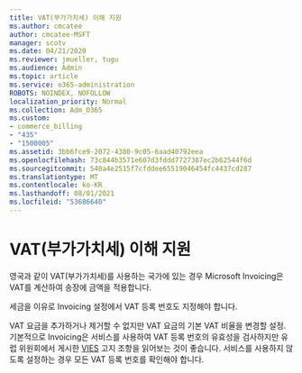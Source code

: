 ```yaml
---
title: VAT(부가가치세) 이해 지원
ms.author: cmcatee
author: cmcatee-MSFT
manager: scotv
ms.date: 04/21/2020
ms.reviewer: jmueller, tugu
ms.audience: Admin
ms.topic: article
ms.service: o365-administration
ROBOTS: NOINDEX, NOFOLLOW
localization_priority: Normal
ms.collection: Adm_O365
ms.custom:
- commerce_billing
- "435"
- "1500005"
ms.assetid: 3bb6fce9-2072-4380-9c05-6aad40792eea
ms.openlocfilehash: 73c844b3571e607d3fddd7727387ec2b62544f6d
ms.sourcegitcommit: 540a4e2515f7cfddee65519046454fc4437cd287
ms.translationtype: MT
ms.contentlocale: ko-KR
ms.lasthandoff: 08/01/2021
ms.locfileid: "53686640"
---
```

# <a name="help-understanding-value-added-tax-vat"></a>VAT(부가가치세) 이해 지원

영국과 같이 VAT(부가가치세)를 사용하는 국가에 있는 경우 Microsoft Invoicing은 VAT를 계산하여 송장에 금액을 적용합니다.
  
세금을 이유로 Invoicing 설정에서 VAT 등록 번호도 지정해야 합니다.
  
VAT 요금을 추가하거나 제거할 수 없지만 VAT 요금의 기본 VAT 비율을 변경할 설정. 기본적으로 Invoicing은 서비스를 사용하여 VAT 등록 번호의 유효성을 검사하지만 유럽 위원회에서 게시한 [VIES](https://go.microsoft.com/fwlink/?LinkID=841741) 고지 조항을 읽어보는 것이 좋습니다. 서비스를 사용하지 않도록 설정하는 경우 모든 VAT 등록 번호를 확인해야 합니다.